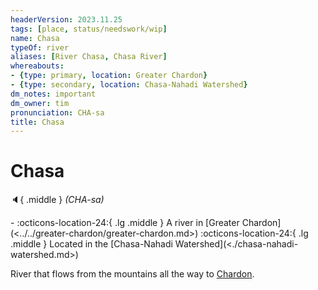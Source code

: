 ```yaml
---
headerVersion: 2023.11.25
tags: [place, status/needswork/wip]
name: Chasa
typeOf: river
aliases: [River Chasa, Chasa River]
whereabouts:
- {type: primary, location: Greater Chardon}
- {type: secondary, location: Chasa-Nahadi Watershed}
dm_notes: important
dm_owner: tim
pronunciation: CHA-sa
title: Chasa
---
```

# Chasa
:speaker:{ .middle } *(CHA-sa)*  
<div class="grid cards ext-narrow-margin ext-one-column" markdown>
-    :octicons-location-24:{ .lg .middle } A river in [Greater Chardon](<../../greater-chardon/greater-chardon.md>)  
    :octicons-location-24:{ .lg .middle } Located in the [Chasa-Nahadi Watershed](<./chasa-nahadi-watershed.md>)  
</div>


River that flows from the mountains all the way to [Chardon](<../../greater-chardon/chardonian-empire/chardon/chardon.md>).



 